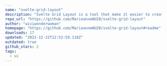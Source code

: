 ```yaml
---
name: "svelte-grid-layout"
description: "Svelte Grid Layout is a tool that make it easier to create a page template for applications built with Svelte."
repo_url: "https://github.com/MarieanneWU20/svelte-grid-layout"
author: "wiviwonderwoman"
homepage: "https://github.com/MarieanneWU20/svelte-grid-layout#readme"
downloads: 17
updated: "2021-12-22T12:52:59.118Z"
outdated: true
github_stars: 2
tags: 
  - ui
---
```

